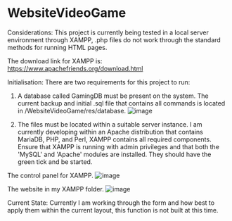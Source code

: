 # WebsiteVideoGame
 
Considerations:
This project is currently being tested in a local server environment through XAMPP, .php files do not work through the standard methods for running HTML pages.

The download link for XAMPP is: https://www.apachefriends.org/download.html

Initialisation:
There are two requirements for this project to run:

1. A database called GamingDB must be present on the system.
  The current backup and initial .sql file that contains all commands is located in /WebsiteVideoGame/res/database. 
 ![image](https://user-images.githubusercontent.com/91763894/207542072-109a5dd4-cdca-4b5e-9412-279e69d6c6c5.png)

2. The files must be located within a suitable server instance.
  I am currently developing within an Apache distribution that contains MariaDB, PHP, and Perl, XAMPP contains all required components. Ensure that XAMPP is running with   admin privileges and that both the 'MySQL' and 'Apache' modules are installed. They should have the green tick and be started. 
  
  The control panel for XAMPP.
 ![image](https://user-images.githubusercontent.com/91763894/207542907-ce0bde46-9a35-4cc5-a833-e0ee2f55c55c.png)
 
  The website in my XAMPP folder.
 ![image](https://user-images.githubusercontent.com/91763894/207543254-91e2a6a6-f565-4215-9a42-a2ab50767d06.png)

Current State:
 Currently I am working through the form and how best to apply them within the current layout, this function is not built at this time.
